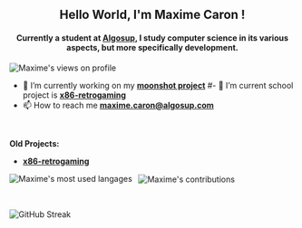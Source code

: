 <h2 align="center"> Hello World, I'm Maxime Caron !</h2> 
<h4 align="center"> Currently a student at <a href="https://algosup.com">Algosup</a>, I study computer science in its various aspects, but more specifically development.</h4>

<p align="left"> <img src="https://komarev.com/ghpvc/?username=MaximeAlgosup&color=blueviolet&style=plastic" alt="Maxime's views on profile" /> </p>

- 🔭 I’m currently working on my [**moonshot project**](https://github.com/MaximeAlgosup/Moonshot-Project)
#- 🔭 I’m current school project is [**x86-retrogaming**](https://github.com/algosup/2023-2024-project-2-x86-retrogaming-team-4)
- 📫 How to reach me **maxime.caron@algosup.com**
<br>  

**Old Projects:**
- [**x86-retrogaming**](https://github.com/algosup/2023-2024-project-2-x86-retrogaming-team-4)

<p><img src="https://github-readme-stats.vercel.app/api/top-langs/?username=MaximeAlgosup&show_icons=true&locale=en&layout=donut" alt="Maxime's most used langages" align="left" /></p>
<p>&nbsp; <img src="https://github-readme-stats.vercel.app/api?username=MaximeAlgosup&show_icons=true&theme=radical" alt="Maxime's contributions" align="center" /></p>
<br/>
<p><img src="https://github-readme-streak-stats.herokuapp.com?user=MaximeAlgosup&theme=dark" alt="GitHub Streak" /></p>

